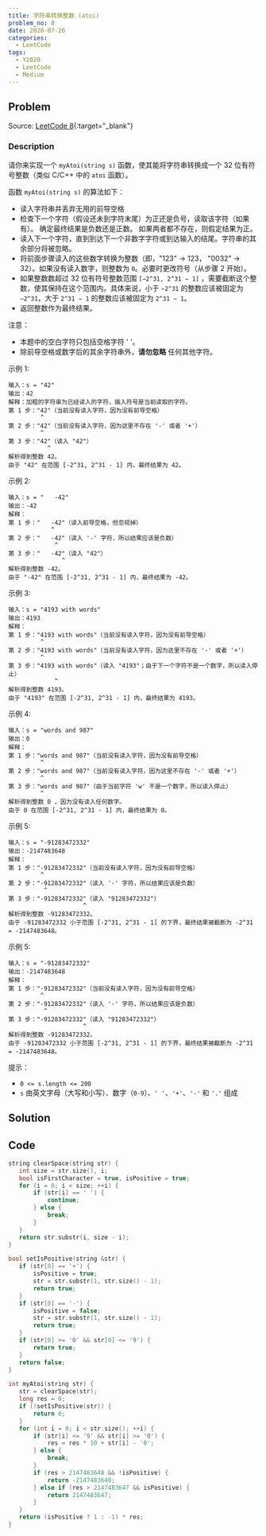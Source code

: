 ```yaml
---
title: 字符串转换整数 (atoi)
problem_no: 8
date: 2020-07-26
categories:
  - LeetCode
tags:
  - Y2020
  - LeetCode
  - Medium
---
```


<!-- Description. -->

<!-- more -->

## Problem

Source: [LeetCode 8](https://leetcode-cn.com/problems/string-to-integer-atoi/){:target="_blank"}

### Description

请你来实现一个 `myAtoi(string s)` 函数，使其能将字符串转换成一个 32 位有符号整数（类似 C/C++ 中的 `atoi` 函数）。

函数 `myAtoi(string s)` 的算法如下：

- 读入字符串并丢弃无用的前导空格
- 检查下一个字符（假设还未到字符末尾）为正还是负号，读取该字符（如果有）。 确定最终结果是负数还是正数。 如果两者都不存在，则假定结果为正。
- 读入下一个字符，直到到达下一个非数字字符或到达输入的结尾。字符串的其余部分将被忽略。
- 将前面步骤读入的这些数字转换为整数（即，"123" -> 123， "0032" -> 32）。如果没有读入数字，则整数为 `0`。必要时更改符号（从步骤 2 开始）。
- 如果整数数超过 32 位有符号整数范围 `[−2^31, 2^31 − 1]` ，需要截断这个整数，使其保持在这个范围内。具体来说，小于 `−2^31` 的整数应该被固定为 `−2^31`，大于 `2^31 − 1` 的整数应该被固定为 `2^31 − 1`。
- 返回整数作为最终结果。

注意：

- 本题中的空白字符只包括空格字符 ' '。
- 除前导空格或数字后的其余字符串外，**请勿忽略** 任何其他字符。

示例 1:

```text
输入：s = "42"
输出：42
解释：加粗的字符串为已经读入的字符，插入符号是当前读取的字符。
第 1 步："42"（当前没有读入字符，因为没有前导空格）
         ^
第 2 步："42"（当前没有读入字符，因为这里不存在 '-' 或者 '+'）
         ^
第 3 步："42"（读入 "42"）
           ^
解析得到整数 42。
由于 "42" 在范围 [-2^31, 2^31 - 1] 内，最终结果为 42。
```

示例 2:

```text
输入：s = "   -42"
输出：-42
解释：
第 1 步："   -42"（读入前导空格，但忽视掉）
            ^
第 2 步："   -42"（读入 '-' 字符，所以结果应该是负数）
             ^
第 3 步："   -42"（读入 "42"）
               ^
解析得到整数 -42。
由于 "-42" 在范围 [-2^31, 2^31 - 1] 内，最终结果为 -42。
```

示例 3:

```text
输入：s = "4193 with words"
输出：4193
解释：
第 1 步："4193 with words"（当前没有读入字符，因为没有前导空格）
         ^
第 2 步："4193 with words"（当前没有读入字符，因为这里不存在 '-' 或者 '+'）
         ^
第 3 步："4193 with words"（读入 "4193"；由于下一个字符不是一个数字，所以读入停止）
             ^
解析得到整数 4193。
由于 "4193" 在范围 [-2^31, 2^31 - 1] 内，最终结果为 4193。
```

示例 4:

```text
输入：s = "words and 987"
输出：0
解释：
第 1 步："words and 987"（当前没有读入字符，因为没有前导空格）
         ^
第 2 步："words and 987"（当前没有读入字符，因为这里不存在 '-' 或者 '+'）
         ^
第 3 步："words and 987"（由于当前字符 'w' 不是一个数字，所以读入停止）
         ^
解析得到整数 0 ，因为没有读入任何数字。
由于 0 在范围 [-2^31, 2^31 - 1] 内，最终结果为 0。
```

示例 5:

```text
输入：s = "-91283472332"
输出：-2147483648
解释：
第 1 步："-91283472332"（当前没有读入字符，因为没有前导空格）
         ^
第 2 步："-91283472332"（读入 '-' 字符，所以结果应该是负数）
          ^
第 3 步："-91283472332"（读入 "91283472332"）
                     ^
解析得到整数 -91283472332。
由于 -91283472332 小于范围 [-2^31, 2^31 - 1] 的下界，最终结果被截断为 -2^31 = -2147483648。
```

示例 5:

```text
输入：s = "-91283472332"
输出：-2147483648
解释：
第 1 步："-91283472332"（当前没有读入字符，因为没有前导空格）
         ^
第 2 步："-91283472332"（读入 '-' 字符，所以结果应该是负数）
          ^
第 3 步："-91283472332"（读入 "91283472332"）
                     ^
解析得到整数 -91283472332。
由于 -91283472332 小于范围 [-2^31, 2^31 - 1] 的下界，最终结果被截断为 -2^31 = -2147483648。
```

提示：

- `0 <= s.length <= 200`
- `s` 由英文字母（大写和小写）、数字（`0-9`）、`' '`、`'+'`、`'-'` 和 `'.'` 组成

## Solution

## Code

 ```cpp
string clearSpace(string str) {
    int size = str.size(), i;
    bool isFirstCharacter = true, isPositive = true;
    for (i = 0; i < size; ++i) {
        if (str[i] == ' ') {
            continue;
        } else {
            break;
        }
    }
    return str.substr(i, size - i);
}

bool setIsPositive(string &str) {
    if (str[0] == '+') {
        isPositive = true;
        str = str.substr(1, str.size() - 1);
        return true;
    }
    if (str[0] == '-') {
        isPositive = false;
        str = str.substr(1, str.size() - 1);
        return true;
    }
    if (str[0] >= '0' && str[0] <= '9') {
        return true;
    }
    return false;
}

int myAtoi(string str) {
    str = clearSpace(str);
    long res = 0;
    if (!setIsPositive(str)) {
        return 0;
    }
    for (int i = 0; i < str.size(); ++i) {
        if (str[i] <= '9' && str[i] >= '0') {
            res = res * 10 + str[i] - '0';
        } else {
            break;
        }
        if (res > 2147483648 && !isPositive) {
            return -2147483648;
        } else if (res > 2147483647 && isPositive) {
            return 2147483647;
        }
    }
    return (isPositive ? 1 : -1) * res;
}
```
